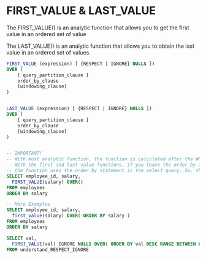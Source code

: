 # FIRST_VALUE & LAST_VALUE

The FIRST_VALUE() is an analytic function that allows you to get the first value in an ordered set of value

The LAST_VALUE() is an analytic function that allows you to obtain the last value in an ordered set of values.

```sql
FIRST_VALUE (expression) [ {RESPECT | IGNORE} NULLS ])
OVER (
    [ query_partition_clause ]
    order_by_clause
    [windowing_clause]
)


LAST_VALUE (expression) [ {RESPECT | IGNORE} NULLS ])
OVER (
    [ query_partition_clause ]
    order_by_clause
    [windowing_clause]
)


-- IMPORTANT!
-- With most analytic function, the function is calculated after the WHERE and HAVING but before the ORDER BY.
-- With the first and last value functions, if you leave the order by and partition clause's empty,
-- the function uses the order by statement in the select query. So, the function is calculated after the order by statement
SELECT employee_id, salary,
  FIRST_VALUE(salary) OVER()
FROM employees
ORDER BY salary

-- More Examples
SELECT employee_id, salary,
  first_value(salary) OVER( ORDER BY salary )
FROM employees
ORDER BY salary

SELECT val,
  FIRST_VALUE(val) IGNORE NULLS OVER( ORDER BY val DESC RANGE BETWEEN UNBOUNDED PRECEDING AND CURRENT ROW )
FROM understand_RESPECT_IGNORE
```
